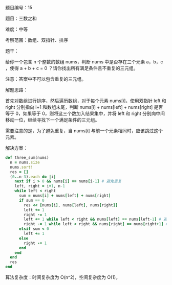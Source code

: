 题目编号：15

题目：三数之和

难度：中等

考察范围：数组、双指针、排序

题干：

给你一个包含 n 个整数的数组 nums，判断 nums 中是否存在三个元素 a，b，c ，使得 a + b + c = 0 ？请你找出所有满足条件且不重复的三元组。

注意：答案中不可以包含重复的三元组。

解题思路：

首先对数组进行排序，然后遍历数组，对于每个元素 nums[i]，使用双指针 left 和 right 分别指向 i+1 和数组末尾，判断 nums[i] + nums[left] + nums[right] 是否等于 0，如果等于 0，则将这三个数加入结果集中，并将 left 和 right 分别向中间移动一位，继续寻找下一个满足条件的三元组。

需要注意的是，为了避免重复，当 nums[i] 与前一个元素相同时，应该跳过这个元素。

解决方案：

```ruby
def three_sum(nums)
  n = nums.size
  nums.sort!
  res = []
  (0..n-3).each do |i|
    next if i > 0 && nums[i] == nums[i-1] # 避免重复
    left, right = i+1, n-1
    while left < right
      sum = nums[i] + nums[left] + nums[right]
      if sum == 0
        res << [nums[i], nums[left], nums[right]]
        left += 1
        right -= 1
        left += 1 while left < right && nums[left] == nums[left-1] # 避免重复
        right -= 1 while left < right && nums[right] == nums[right+1] # 避免重复
      elsif sum < 0
        left += 1
      else
        right -= 1
      end
    end
  end
  res
end
```

算法复杂度：时间复杂度为 O(n^2)，空间复杂度为 O(1)。